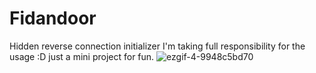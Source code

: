 # Fidandoor
Hidden reverse connection initializer
I'm taking full responsibility for the usage :D just a mini project for fun.
![ezgif-4-9948c5bd70](https://github.com/MorphaxTheDeveloper/Fidandoor/assets/61086421/0c9a7f76-b3ff-44b9-9bbc-47e026bcaa29)
